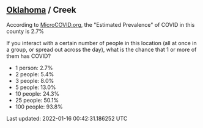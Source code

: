 
## [Oklahoma](/united-states/oklahoma) / Creek

According to [MicroCOVID.org](http://microcovid.org),
the "Estimated Prevalence" of COVID in this county is 2.7%

If you interact with a certain number of people in this location
(all at once in a group, or spread out across the day), what is the chance that
1 or more of them has COVID?

- 1 person: 2.7%
- 2 people: 5.4%
- 3 people: 8.0%
- 5 people: 13.0%
- 10 people: 24.3%
- 25 people: 50.1%
- 100 people: 93.8%

Last updated: 2022-01-16 00:42:31.186252 UTC
